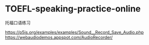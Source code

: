 # TOEFL-speaking-practice-online
托福口语练习

https://p5js.org/examples/examples/Sound__Record_Save_Audio.php
https://webaudiodemos.appspot.com/AudioRecorder/